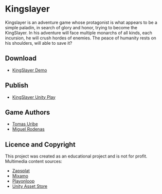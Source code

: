 # Kingslayer

Kingslayer is an adventure game whose protagonist is what appears to be a simple paladin, in search of glory and honor, trying to become the KingSlayer.
In his adventure will face multiple monarchs of all kinds, each incursion, he will crush hordes of enemies.
The peace of humanity rests on his shoulders, will able to save it?

## Download 

- [KingSlayer Demo](https://kingslayerdownloadgame.000webhostapp.com/)

## Publish 

- [KingSlayer Unity Play](https://play.unity.com/mg/other/build-58e)

## Game Authors

- [Tomas Uribe](https://github.com/maqueco)
- [Miguel Rodenas](https://github.com/miguelarbalestrini)

## Licence and Copyright

This project was created as an educational project and is not for profit.
Multimedia content sources:
- [Zapsplat](https://www.zapsplat.com/)
- [Mixamo](https://www.mixamo.com/#/)
- [Playonloop](https://www.playonloop.com/)
- [Unity Asset Store](https://assetstore.unity.com/)
